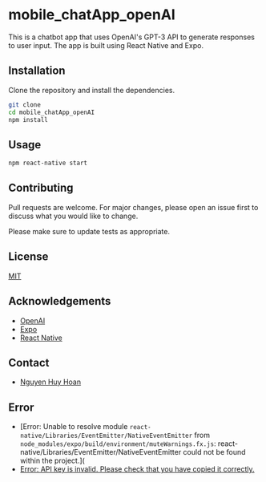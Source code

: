 # mobile_chatApp_openAI

This is a chatbot app that uses OpenAI's GPT-3 API to generate responses to user input. The app is built using React Native and Expo.

## Installation

Clone the repository and install the dependencies.

```bash
git clone
cd mobile_chatApp_openAI
npm install
```

## Usage

```bash
npm react-native start
```

## Contributing
Pull requests are welcome. For major changes, please open an issue first to discuss what you would like to change.

Please make sure to update tests as appropriate.

## License
[MIT](https://choosealicense.com/licenses/mit/)

## Acknowledgements
* [OpenAI](https://openai.com/)
* [Expo](https://expo.io/)
* [React Native](https://reactnative.dev/)

## Contact
* [Nguyen Huy Hoan](huyhoanFithcmus.github.io)

## Error
* [Error: Unable to resolve module `react-native/Libraries/EventEmitter/NativeEventEmitter` from `node_modules/expo/build/environment/muteWarnings.fx.js`: react-native/Libraries/EventEmitter/NativeEventEmitter could not be found within the project.](
* [Error: API key is invalid. Please check that you have copied it correctly.]()


